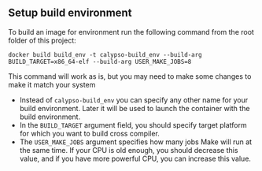 ## Setup build environment

To build an image for environment run the following command from the root folder of this project:
    
    docker build build_env -t calypso-build_env --build-arg BUILD_TARGET=x86_64-elf --build-arg USER_MAKE_JOBS=8
    
This command will work as is, but you may need to make some changes to make it match your system
- Instead of `calypso-build_env` you can specify any other name for your build environment. Later it will be used to launch the container with the build environment.
- In the `BUILD_TARGET` argument field, you should specify target platform for which you want to build cross compiler.
- The `USER_MAKE_JOBS` argument specifies how many jobs Make will run at the same time. If your CPU is old enough, you should decrease this value, and if you have more powerful CPU, you can increase this value. 